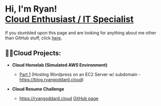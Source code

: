 <h1>Hi, I'm Ryan! <br/><a href="https://www.linkedin.com/in/ryan-goddard/">Cloud Enthusiast / IT Specialist</a></h1>
<p>If you stumbled upon this page and are looking for anything about me other than GitHub stuff, click <a href="https://ryangoddard.cloud">here</a>.</p>

<h2>👨‍💻Cloud Projects:</h2>

- <b>Cloud Homelab (Simulated AWS Environment)</b>
  - <a href="https://github.com/ryangoddard1/wordpress-ec2">Part 1</a> (Hosting Wordpress on an EC2 Server w/ subdomain - https://blog.ryangoddard.cloud)
 
- <b>Cloud Resume Challenge</b>
  - https://ryangoddard.cloud <a href="https://github.com/ryangoddard1/aws-cloud-resume-challenge">GitHub page</a>
